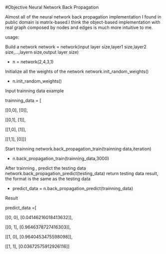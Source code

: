 #Objective Neural Network Back Propagation

Almost all of the neural network back propagation implementation I found in public domain is matrix-based.I think the object-based implementation with real graph composed by nodes and edges is much more intuitive to me.

usage:

Build a network
network = network(input layer size,layer1 size,layer2 size,...,layern size,output layer size) 
* n = network(2,4,3,1)


Initialize all the weights of the network
network.init_random_weights()
* n.init_random_weights()


Input trainning data example

trainning_data = [

[[0,0], [0]],

[[0,1], [1]],

[[1,0], [1]],

[[1,1], [0]]]


Start trainning
network.back_propagation_train(trainning data,iteration)
* n.back_propagation_train(trainning_data,3000)


After trainning , predict the testing data
network.back_propagation_predict(testing_data) 
return testing data result, the format is the same as the testing data
* predict_data = n.back_propagation_predict(trainning_data)

Result

predict_data =[

[[0, 0], [0.04146216018413632]],

[[0, 1], [0.9646378727416303]],

[[1, 0], [0.9640453475598098]],

[[1, 1], [0.03672575912926116]]

